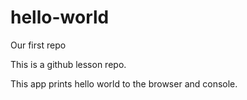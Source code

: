 # hello-world
Our first repo

This is a github lesson repo.

This app prints hello world to the browser and console.